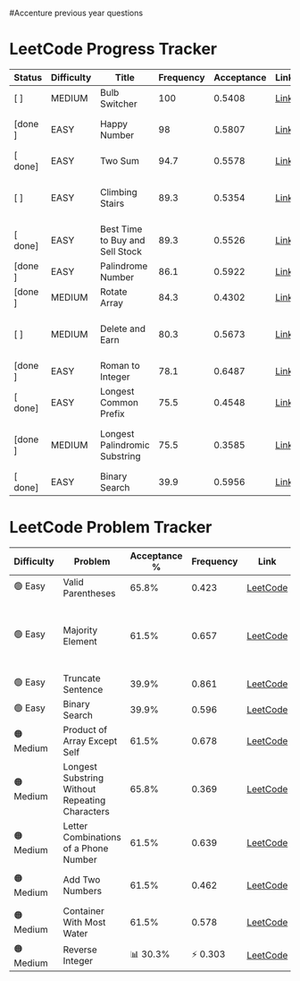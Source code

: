 #Accenture previous year questions
# LeetCode Progress Tracker

| Status | Difficulty | Title                        | Frequency | Acceptance | Link                                                                 | Topics                                      |
|--------|------------|------------------------------|-----------|------------|----------------------------------------------------------------------|---------------------------------------------|
|[ ]    | MEDIUM     | Bulb Switcher               | 100       | 0.5408     | [Link](https://leetcode.com/problems/bulb-switcher)                  | Math, Brainteaser                           |
|[done ]    | EASY       | Happy Number                | 98        | 0.5807     | [Link](https://leetcode.com/problems/happy-number)                   | Hash Table, Math, Two Pointers              |
|[ done]    | EASY       | Two Sum                     | 94.7      | 0.5578     | [Link](https://leetcode.com/problems/two-sum)                        | Array, Hash Table                           |
|[ ]    | EASY       | Climbing Stairs             | 89.3      | 0.5354     | [Link](https://leetcode.com/problems/climbing-stairs)                 | Math, Dynamic Programming, Memoization      |
|[ done]    | EASY       | Best Time to Buy and Sell Stock | 89.3   | 0.5526     | [Link](https://leetcode.com/problems/best-time-to-buy-and-sell-stock) | Array, Dynamic Programming                  |
|[done ]    | EASY       | Palindrome Number           | 86.1      | 0.5922     | [Link](https://leetcode.com/problems/palindrome-number)               | Math                                        |
|[done ]    | MEDIUM     | Rotate Array                | 84.3      | 0.4302     | [Link](https://leetcode.com/problems/rotate-array)                    | Array, Math, Two Pointers                   |
|[ ]    | MEDIUM     | Delete and Earn             | 80.3      | 0.5673     | [Link](https://leetcode.com/problems/delete-and-earn)                 | Array, Hash Table, Dynamic Programming      |
|[done ]    | EASY       | Roman to Integer            | 78.1      | 0.6487     | [Link](https://leetcode.com/problems/roman-to-integer)                | Hash Table, Math, String                    |
|[ done]    | EASY       | Longest Common Prefix       | 75.5      | 0.4548     | [Link](https://leetcode.com/problems/longest-common-prefix)           | String, Trie                                |
|[done ]    | MEDIUM     | Longest Palindromic Substring | 75.5    | 0.3585     | [Link](https://leetcode.com/problems/longest-palindromic-substring)   | Two Pointers, String, Dynamic Programming   |
|[ done]    | EASY       | Binary Search               | 39.9      | 0.5956     | [Link](https://leetcode.com/problems/binary-search)                   | Array, Binary Search                        |
# LeetCode Problem Tracker

| Difficulty | Problem | Acceptance % | Frequency | Link | Tags |
|------------|----------|--------------|-----------|------|------|
| 🟢 Easy | Valid Parentheses | 65.8% | 0.423 | [LeetCode](https://leetcode.com/problems/valid-parentheses) | String, Stack |
| 🟢 Easy | Majority Element | 61.5% | 0.657 | [LeetCode](https://leetcode.com/problems/majority-element) | Array, Hash Table, Divide and Conquer, Sorting, Counting |
| 🟢 Easy | Truncate Sentence | 39.9% | 0.861 | [LeetCode](https://leetcode.com/problems/truncate-sentence) | Array, String |
| 🟢 Easy | Binary Search | 39.9% | 0.596 | [LeetCode](https://leetcode.com/problems/binary-search) | Array, Binary Search |
| 🟠 Medium | Product of Array Except Self | 61.5% | 0.678 | [LeetCode](https://leetcode.com/problems/product-of-array-except-self) | Array, Prefix Sum |
| 🟠 Medium | Longest Substring Without Repeating Characters | 65.8% | 0.369 | [LeetCode](https://leetcode.com/problems/longest-substring-without-repeating-characters) | Hash Table, String, Sliding Window |
| 🟠 Medium | Letter Combinations of a Phone Number | 61.5% | 0.639 | [LeetCode](https://leetcode.com/problems/letter-combinations-of-a-phone-number) | Hash Table, String, Backtracking |
| 🟠 Medium | Add Two Numbers | 61.5% | 0.462 | [LeetCode](https://leetcode.com/problems/add-two-numbers) | Linked List, Math, Recursion |
| 🟠 Medium | Container With Most Water | 61.5% | 0.578 | [LeetCode](https://leetcode.com/problems/container-with-most-water) | Array, Two Pointers, Greedy |
| 🟠 Medium | Reverse Integer | 📊 30.3% | ⚡ 0.303 | [LeetCode](https://leetcode.com/problems/reverse-integer) |  Math  
